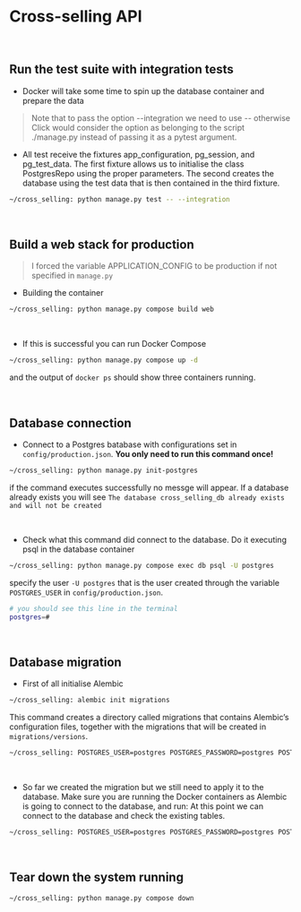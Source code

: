 # Cross-selling API

<br>

## Run the test suite with integration tests
- Docker will take some time to spin up the database container and prepare the data
> Note that to pass the option --integration we need to use -- otherwise Click would consider the option as belonging to the script ./manage.py instead of passing it as a pytest argument.
- All test receive the fixtures app_configuration, pg_session, and pg_test_data. The first fixture allows us to initialise the class PostgresRepo using the proper parameters. The second creates the database using the test data that is then contained in the third fixture.
```bash
~/cross_selling: python manage.py test -- --integration
```

<br>

## Build a web stack for production
> I forced the variable APPLICATION_CONFIG to be production if not specified in `manage.py`
- Building the container
```bash
~/cross_selling: python manage.py compose build web
```

<br>

- If this is successful you can run Docker Compose
```bash
~/cross_selling: python manage.py compose up -d
```
and the output of `docker ps` should show three containers running.

<br>

## Database connection

- Connect to a Postgres batabase with configurations set in `config/production.json`. **You only need to run this command once!**
```bash
~/cross_selling: python manage.py init-postgres
```
if the command executes successfully no messge will appear. If a database already exists you will see `The database cross_selling_db already exists and will not be created`

<br>

- Check what this command did connect to the database. Do it executing psql in the database container
```bash
~/cross_selling: python manage.py compose exec db psql -U postgres
```
specify the user `-U postgres` that is the user created through the variable `POSTGRES_USER` in `config/production.json`.
```bash
# you should see this line in the terminal
postgres=#
```

<br>

## Database migration
- First of all initialise Alembic
```bash
~/cross_selling: alembic init migrations
```
[\\]: # "# TODO passar esses comandos com variáveis de ambiebnte para o manage.py"
This command creates a directory called migrations that contains Alembic’s configuration files, together with the migrations that will be created in `migrations/versions`.
```bash
~/cross_selling: POSTGRES_USER=postgres POSTGRES_PASSWORD=postgres POSTGRES_HOSTNAME=localhost APPLICATION_DB=cross_selling_db alembic revision --autogenerate -m "Initial"
```

<br>

- So far we created the migration but we still need to apply it to the database. Make sure you are running the Docker containers as Alembic is going to connect to the database, and run:
At this point we can connect to the database and check the existing tables.
```bash
~/cross_selling: POSTGRES_USER=postgres POSTGRES_PASSWORD=postgres POSTGRES_HOSTNAME=localhost APPLICATION_DB=cross_selling_db alembic upgrade head
```

<br>

## Tear down the system running
```bash
~/cross_selling: python manage.py compose down
```
